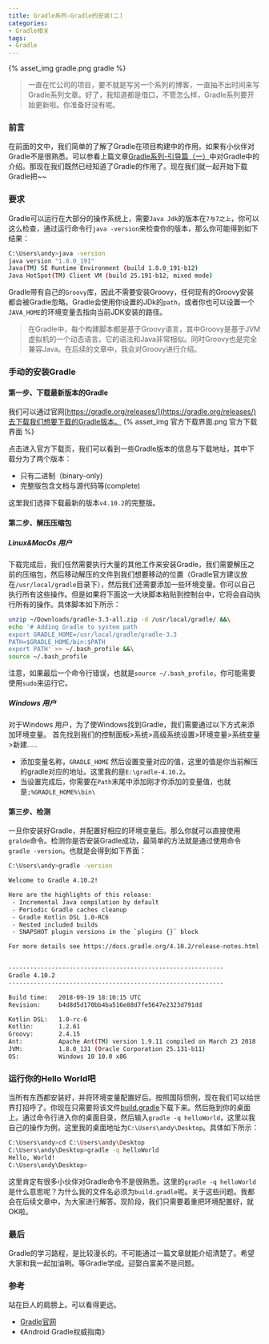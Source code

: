 ```yaml
---
title: Gradle系列-Gradle的安装(二)
categories:
- Gradle相关
tags: 
- Gradle
---
```


{% asset_img gradle.png gradle %}

>一直在忙公司的项目，要不就是写另一个系列的博客，一直抽不出时间来写Gradle系列文章。好了，我知道都是借口，不管怎么样，Gradle系列要开始更新啦。你准备好没有呢。

### 前言

在前面的文中，我们简单的了解了Gradle在项目构建中的作用。如果有小伙伴对Gradle不是很熟悉。可以参看上篇文章[Gradle系列-引导篇（一）](https://www.jianshu.com/p/71ee58ccf5b2)中对Gradle中的介绍。那现在我们既然已经知道了Gradle的作用了。现在我们就一起开始下载Gradle把~~

### 要求

Gradle可以运行在大部分的操作系统上，需要`Java Jdk`的版本在`7与7之上`，你可以这么检查，通过运行命令行`java -version`来检查你的版本，那么你可能得到如下结果：

```bash
C:\Users\andy>java -version
java version "1.8.0_191"
Java(TM) SE Runtime Environment (build 1.8.0_191-b12)
Java HotSpot(TM) Client VM (build 25.191-b12, mixed mode)
```

Gradle带有自己的`Groovy`库，因此不需要安装Groovy，任何现有的Groovy安装都会被Gradle忽略。Gradle会使用你设置的JDk的`path`，或者你也可以设置一个`JAVA_HOME`的环境变量去指向当前JDK安装的路径。

>在Gradle中，每个构建脚本都是基于Groovy语言，其中Groovy是基于JVM虚拟机的一个动态语言。它的语法和Java非常相似。同时Groovy也是完全兼容Java。在后续的文章中，我会对Groovy进行介绍。

### 手动的安装Gradle

#### 第一步、下载最新版本的Gradle

我们可以通过官网[https://gradle.org/releases/](https://gradle.org/releases/)去下载我们想要下载的Gradle版本。
{% asset_img 官方下载界面.png 官方下载界面 %}

点击进入官方下载页，我们可以看到一些Gradle版本的信息与下载地址，其中下载分为了两个版本：

- 只有二进制（binary-only)
- 完整版包含文档与源代码等(complete)

这里我们选择下载最新的版本`v4.10.2`的完整版。

#### 第二步、解压压缩包

##### Linux&MacOs 用户

下载完成后，我们任然需要执行大量的其他工作来安装Gradle，我们需要解压之前的压缩包，然后移动解压的文件到我们想要移动的位置（Gradle官方建议放在`/usr/local/gradle`目录下），然后我们还需要添加一些环境变量。你可以自己执行所有这些操作。但是如果将下面这一大块脚本粘贴到控制台中，它将会自动执行所有的操作。具体脚本如下所示：

```bash
unzip ~/Downloads/gradle-3.3-all.zip -d /usr/local/gradle/ &&\
echo '# Adding Gradle to system path
export GRADLE_HOME=/usr/local/gradle/gradle-3.3
PATH=$GRADLE_HOME/bin:$PATH
export PATH' >> ~/.bash_profile &&\
source ~/.bash_profile
```

注意，如果最后一个命令行错误，也就是`source ~/.bash_profile`，你可能需要使用`sudo`来运行它。

##### Windows 用户

对于Windows 用户，为了使Windows找到Gradle，我们需要通过以下方式来添加环境变量。
首先找到我们的控制面板>系统>高级系统设置>环境变量>系统变量>新建.....

- 添加变量名称，`GRADLE_HOME` 然后设置变量对应的值，这里的值是你当前解压的gradle对应的地址。这里我的是`E:\gradle-4.10.2`。
- 当设置完成后，你需要在`Path`末尾中添加刚才你添加的变量值，也就是`;%GRADLE_HOME%\bin\`

#### 第三步、检测

一旦你安装好Gradle，并配置好相应的环境变量后。那么你就可以直接使用`gralde`命令。检测你是否安装Gradle成功，最简单的方法就是通过使用命令`gradle -version`。也就是会得到如下界面：

```bash
C:\Users\andy>gradle -version

Welcome to Gradle 4.10.2!

Here are the highlights of this release:
 - Incremental Java compilation by default
 - Periodic Gradle caches cleanup
 - Gradle Kotlin DSL 1.0-RC6
 - Nested included builds
 - SNAPSHOT plugin versions in the `plugins {}` block

For more details see https://docs.gradle.org/4.10.2/release-notes.html


------------------------------------------------------------
Gradle 4.10.2
------------------------------------------------------------

Build time:   2018-09-19 18:10:15 UTC
Revision:     b4d8d5d170bb4ba516e88d7fe5647e2323d791dd

Kotlin DSL:   1.0-rc-6
Kotlin:       1.2.61
Groovy:       2.4.15
Ant:          Apache Ant(TM) version 1.9.11 compiled on March 23 2018
JVM:          1.8.0_131 (Oracle Corporation 25.131-b11)
OS:           Windows 10 10.0 x86
```

### 运行你的Hello World吧

 当所有东西都安装好，并将环境变量配置好后。按照国际惯例，现在我们可以给世界打招呼了。你现在只需要将该文件[build.gradle](https://pan.baidu.com/s/1psH0mg7qjWpOQhUQ5O1ROg)下载下来。然后拖到你的桌面上。通过命令行进入你的桌面目录，然后输入`gradle -q helloWorld`，这里以我自己的操作为例，这里我的桌面地址为`C:\Users\andy\Desktop`。具体如下所示：

```bash
C:\Users\andy>cd C:\Users\andy\Desktop
C:\Users\andy\Desktop>gradle -q helloWorld
Hello, World!
C:\Users\andy\Desktop>
```

这里肯定有很多小伙伴对Gradle命令不是很熟悉。这里的`gradle -q helloWorld`是什么意思呢？为什么我的文件名必须为`build.gradle`呢。关于这些问题。我都会在后续文章中，为大家进行解答。现阶段，我们只需要着重把环境配置好，就OK啦。

### 最后

Gradle的学习路程，是比较漫长的。不可能通过一篇文章就能介绍清楚了。希望大家和我一起加油咧。等Gradle学成。迎娶白富美不是问题。

### 参考

站在巨人的肩膀上。可以看得更远。

- [Gradle官网](https://gradle.org/)
- 《Android Gradle权威指南》
